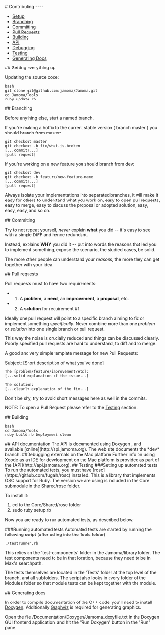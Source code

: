 <a name="contributing"/>
# Contributing
----

- [Setup](#setup)
- [Branching](#branching)
- [Committing](#committing)
- [Pull Requests](#pull-requests)
- [Building](#building)
- [API](#api)
- [Debugging](#debugging)
- [Testing](#testing)
- [Generating Docs](#generating-docs)

<a name="setup"/>
## Setting everything up

Updating the source code:


    bash
    git clone git@github.com:jamoma/Jamoma.git
    cd Jamoma/Tools
    ruby update.rb


<a name="branching"/>
## Branching

Before anything else, start a named branch. 

If you're making a hotfix to the current stable version ( branch master ) you should branch from master:


    git checkout master
    git checkout -b fix/what-is-broken
    [...commits...]
    [pull request]

If you're working on a new feature you should branch from dev:


    git checkout dev
    git checkout -b feature/new-feature-name
    [...commits...]
    [pull request]

Always isolate your implementations into separated branches, it will make it easy
for others to understand what you work on, easy to open pull requests, 
easy to merge, easy to discuss the proposal or adopted solution, easy, easy, easy, and so on.


<a name="committing"/>
## Committing

Try to not repeat yourself, *never* explain **what** you did -- it's easy to see with a simple DIFF and hence redundant.

Instead, explains **WHY** you did it -- put into words the reasons that led you to implement something, expose the scenario, the studied cases, be solid.

The more other people can understand your *reasons*, the more they can get together with your idea.


<a name="pull-requests"/>
## Pull requests

Pull requests must to have two requirements:

 * 1) A **problem**, a **need**, an **improvement**, a **proposal**, etc.
 * 2) A **solution** for requirement #1.

Ideally one pull request will point to a specific branch aiming to fix or
implement something *specifically*. Never combine more than one *problem* or
*solution* into one single branch or pull request.

This way the noise is crucially reduced and things can be discussed clearly.
Poorly specified pull requests are hard to understand, to diff and to merge.

A good and very simple template message for new Pull Requests:


Subject: [Short description of what you've done]


    The [problem/feature/improvement/etc]:
    [...solid explanation of the issue...]
    
    The solution:
    [...clearly explanation of the fix...]

Don't be shy, try to avoid short messages here as well in the commits.

NOTE: To open a Pull Request please refer to the [Testing](#testing) section.


<a name="building"/>
## Building


    bash
    cd Jamoma/Tools
    ruby build.rb Deployment clean



<a name="api"/>
## API documentation
The API is documented using Doxygen , and available [online](http://api.jamoma.org).
The web site documents the *dev* branch.



<a name="debugging"/>
##Debugging externals on the Mac platform
Further info on using Xcode as an IDE for development on the Mac platform is
provided as part of the [API](http://api.jamoma.org).



<a name="testing"/>
## Testing
###Setting up automated tests
To run the automated tests, you must have [rosc](https://github.com/fugalh/rosc) 
installed.  This is a library that implements OSC support for Ruby.
The version we are using is included in the Core submodule in the Shared/rosc folder.

To install it:

1. cd to the Core/Shared/rosc folder
2. sudo ruby setup.rb

Now you are ready to run automated tests, as described below.

###Running automated tests
Automated tests are started by running the following script (after cd'ing into the Tools folder)

	./testrunner.rb

This relies on the 'test-components' folder in the Jamoma/library folder.
The test components need to be in that location, because they need to be in Max's searchpath.

The tests themselves are located in the 'Tests' folder at the top level of the branch, and all subfolders.
The script also looks in every folder of the Modules folder so that module tests can be kept together with the module.


<a name="docs"/>
## Generating docs

In order to compile documentation of the C++ code, you'll need to install [Doxygen](http://www.stack.nl/~dimitri/doxygen/index.html). Additionally [Graphviz](http://www.graphviz.org/) is required for generating graphics.

Open the file /Documentation/Doxygen/Jamoma_doxyfile.txt in the Doxygen GUI frontend application, and hit the "Run Doxygen" button in the "Run" pane.